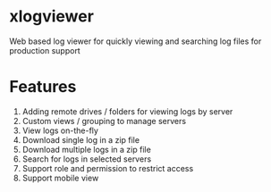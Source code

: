 xlogviewer
==========

Web based log viewer for quickly viewing and searching log files for production support

Features
========

1. Adding remote drives / folders for viewing logs by server
2. Custom views / grouping to manage servers
3. View logs on-the-fly
4. Download single log in a zip file
5. Download multiple logs in a zip file
6. Search for logs in selected servers
7. Support role and permission to restrict access 
8. Support mobile view